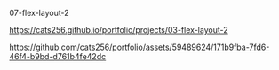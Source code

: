 07-flex-layout-2

https://cats256.github.io/portfolio/projects/03-flex-layout-2

https://github.com/cats256/portfolio/assets/59489624/171b9fba-7fd6-46f4-b9bd-d761b4fe42dc
